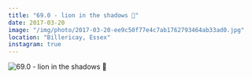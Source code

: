 ```yaml
---
title: "69.0 - lion in the shadows 🦁"
date: 2017-03-20
image: "/img/photo/2017-03-20-ee9c50f77e4c7ab1762793464ab33ad0.jpg"
location: "Billericay, Essex"
instagram: true
---
```


![69.0 - lion in the shadows 🦁](/img/photo/2017-03-20-ee9c50f77e4c7ab1762793464ab33ad0.jpg)
